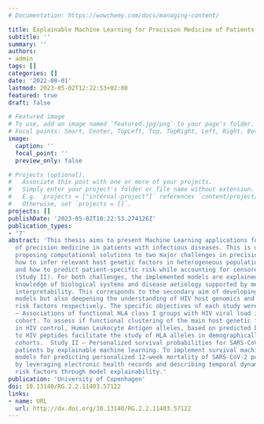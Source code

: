 ```yaml
---
# Documentation: https://wowchemy.com/docs/managing-content/

title: Explainable Machine Learning for Precision Medicine of Patients with Infectious Diseases
subtitle: ''
summary: ''
authors:
- admin
tags: []
categories: []
date: '2022-08-01'
lastmod: 2023-05-02T12:22:53+02:00
featured: true
draft: false

# Featured image
# To use, add an image named `featured.jpg/png` to your page's folder.
# Focal points: Smart, Center, TopLeft, Top, TopRight, Left, Right, BottomLeft, Bottom, BottomRight.
image:
  caption: ''
  focal_point: ''
  preview_only: false

# Projects (optional).
#   Associate this post with one or more of your projects.
#   Simply enter your project's folder or file name without extension.
#   E.g. `projects = ["internal-project"]` references `content/project/deep-learning/index.md`.
#   Otherwise, set `projects = []`.
projects: []
publishDate: '2023-05-02T10:22:53.274126Z'
publication_types:
- '7'
abstract: 'This thesis aims to present Machine Learning applications for the development
  of precision medicine in patients with infectious diseases. This is outlined by
  proposing computational solutions to two major challenges in precision medicine:
  how to infer relevant host genetic factors in heterogeneous populations (Study I)
  and how to predict patient-specific risk while accounting for censored individuals
  (Study II). For both challenges, the implemented models are explained based on domain
  knowledge of biological systems and disease aetiology supported by methods of model
  interpretability. This corresponds to the secondary aim of developing not only predictive
  models but also deepening the understanding of HIV host genomics and SARS-CoV-2
  risk factors respectively. The specific objectives of each study were:  Study I
  – Associations of functional HLA class I groups with HIV viral load in a heterogeneous
  cohort. To assess if functional clustering of the main host genetic factors involved
  in HIV control, Human Leukocyte Antigen alleles, based on predicted binding affinities
  to HIV peptides facilitate the study of HLA alleles in demographically heterogeneous
  cohorts.  Study II – Personalized survival probabilities for SARS-CoV-2 positive
  patients by explainable machine learning. To implement survival machine learning
  models for predicting personalized 12-week mortality of SARS-CoV-2 positive patients
  by leveraging electronic health records and describing temporal dynamics of relevant
  risk factors through model explainability.'
publication: 'University of Copenhagen'
doi: 10.13140/RG.2.2.11403.57122
links:
- name: URL
  url: http://dx.doi.org/10.13140/RG.2.2.11403.57122
---
```

